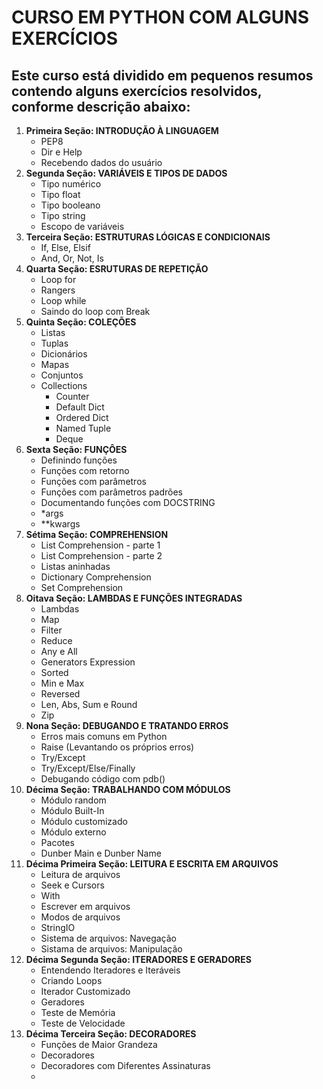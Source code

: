 # CURSO EM PYTHON COM ALGUNS EXERCÍCIOS
## Este curso está dividido em pequenos resumos contendo alguns exercícios resolvidos, conforme descrição abaixo:

1. **Primeira Seção: INTRODUÇÃO À LINGUAGEM** 
   - PEP8
   - Dir e Help
   - Recebendo dados do usuário
2. **Segunda Seção: VARIÁVEIS E TIPOS DE DADOS**
   - Tipo numérico
   - Tipo float
   - Tipo booleano
   - Tipo string
   - Escopo de variáveis
3. **Terceira Seção: ESTRUTURAS LÓGICAS E CONDICIONAIS**
   - If, Else, Elsif
   - And, Or, Not, Is
4. **Quarta Seção: ESRUTURAS DE REPETIÇÃO**
   - Loop for
   - Rangers
   - Loop while
   - Saindo do loop com Break
5. **Quinta Seção: COLEÇÕES**
   - Listas
   - Tuplas
   - Dicionários
   - Mapas
   - Conjuntos
   - Collections
      - Counter
      - Default Dict
      - Ordered Dict
      - Named Tuple
      - Deque
6. **Sexta Seção: FUNÇÔES**
   - Definindo funções
   - Funções com retorno
   - Funções com parâmetros
   - Funções com parâmetros padrões
   - Documentando funções com DOCSTRING
   - *args
   - **kwargs
7. **Sétima Seção: COMPREHENSION**
   - List Comprehension - parte 1
   - List Comprehension - parte 2
   - Listas aninhadas
   - Dictionary Comprehension
   - Set Comprehension
8. **Oitava Seção: LAMBDAS E FUNÇÕES INTEGRADAS**
   - Lambdas
   - Map
   - Filter
   - Reduce
   - Any e All
   - Generators Expression
   - Sorted
   - Min e Max
   - Reversed
   - Len, Abs, Sum e Round
   - Zip
9. **Nona Seção: DEBUGANDO E TRATANDO ERROS**
   - Erros mais comuns em Python
   - Raise (Levantando os próprios erros)
   - Try/Except
   - Try/Except/Else/Finally
   - Debugando código com pdb()
10. **Décima Seção: TRABALHANDO COM MÓDULOS**
    - Módulo random
    - Módulo Built-In
    - Módulo customizado
    - Módulo externo
    - Pacotes
    - Dunber Main e Dunber Name
11. **Décima Primeira Seção: LEITURA E ESCRITA EM ARQUIVOS**
    - Leitura de arquivos
    - Seek e Cursors
    - With
    - Escrever em arquivos
    - Modos de arquivos
    - StringIO
    - Sistema de arquivos: Navegação
    - Sistama de arquivos: Manipulação
12. **Décima Segunda Seção: ITERADORES E GERADORES**
    - Entendendo Iteradores e Iteráveis
    - Criando Loops
    - Iterador Customizado
    - Geradores
    - Teste de Memória
    - Teste de Velocidade
13. **Décima Terceira Seção: DECORADORES**
    - Funções de Maior Grandeza
    - Decoradores
    - Decoradores com Diferentes Assinaturas
    - 
